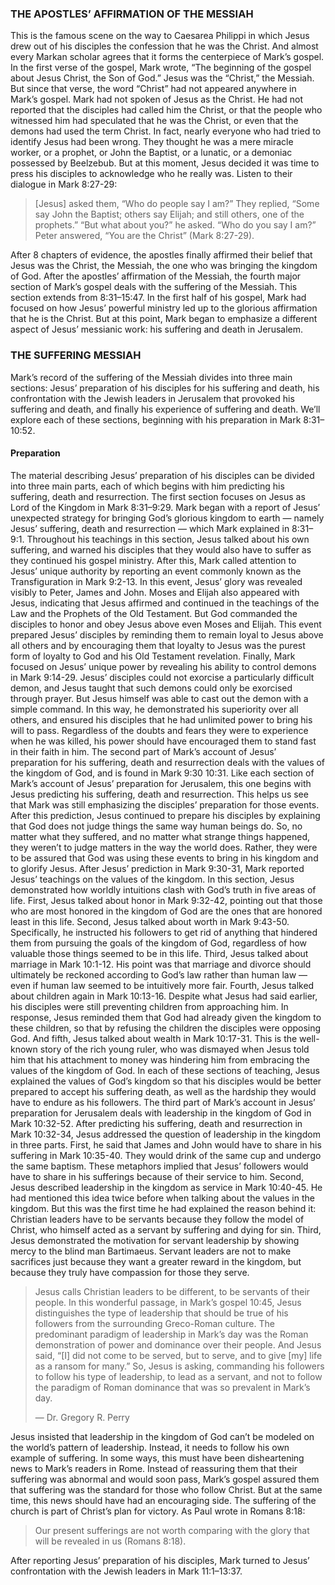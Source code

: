 ### THE APOSTLES’ AFFIRMATION OF THE MESSIAH

This is the famous scene on the way to Caesarea Philippi in which Jesus drew out of his disciples the confession that he was the Christ. And almost every Markan scholar agrees that it forms the centerpiece of Mark’s gospel.
	In the first verse of the gospel, Mark wrote, “The beginning of the gospel about Jesus Christ, the Son of God.” Jesus was the “Christ,” the Messiah. But since that verse, the word “Christ” had not appeared anywhere in Mark’s gospel. Mark had not spoken of Jesus as the Christ. He had not reported that the disciples had called him the Christ, or that the people who witnessed him had speculated that he was the Christ, or even that the demons had used the term Christ.
	In fact, nearly everyone who had tried to identify Jesus had been wrong. They thought he was a mere miracle worker, or a prophet, or John the Baptist, or a lunatic, or a demoniac possessed by Beelzebub. But at this moment, Jesus decided it was time to press his disciples to acknowledge who he really was. Listen to their dialogue in Mark 8:27-29: 

> [Jesus] asked them, “Who do people say I am?” They replied, “Some say John the Baptist; others say Elijah; and still others, one of the prophets.” “But what about you?” he asked. “Who do you say I am?” Peter answered, “You are the Christ” (Mark 8:27-29).

After 8 chapters of evidence, the apostles finally affirmed their belief that Jesus was the Christ, the Messiah, the one who was bringing the kingdom of God.
	After the apostles’ affirmation of the Messiah, the fourth major section of Mark’s gospel deals with the suffering of the Messiah. This section extends from 8:31–15:47.
	In the first half of his gospel, Mark had focused on how Jesus’ powerful ministry led up to the glorious affirmation that he is the Christ. But at this point, Mark began to emphasize a different aspect of Jesus’ messianic work: his suffering and death in Jerusalem.
	
### THE SUFFERING MESSIAH

Mark’s record of the suffering of the Messiah divides into three main sections: Jesus’ preparation of his disciples for his suffering and death, his confrontation with the Jewish leaders in Jerusalem that provoked his suffering and death, and finally his experience of suffering and death. We’ll explore each of these sections, beginning with his preparation in Mark 8:31–10:52.
	

#### Preparation

 The material describing Jesus’ preparation of his disciples can be divided into three main parts, each of which begins with him predicting his suffering, death and resurrection. The first section focuses on Jesus as Lord of the Kingdom in Mark 8:31–9:29. 
	Mark began with a report of Jesus’ unexpected strategy for bringing God’s glorious kingdom to earth — namely Jesus’ suffering, death and resurrection — which Mark explained in 8:31–9:1. Throughout his teachings in this section, Jesus talked about his own suffering, and warned his disciples that they would also have to suffer as they continued his gospel ministry. 
	After this, Mark called attention to Jesus’ unique authority by reporting an event commonly known as the Transfiguration in Mark 9:2-13. In this event, Jesus’ glory was revealed visibly to Peter, James and John. Moses and Elijah also appeared with Jesus, indicating that Jesus affirmed and continued in the teachings of the Law and the Prophets of the Old Testament. But God commanded the disciples to honor and obey Jesus above even Moses and Elijah. This event prepared Jesus’ disciples by reminding them to remain loyal to Jesus above all others and by encouraging them that loyalty to Jesus was the purest form of loyalty to God and his Old Testament revelation.
	Finally, Mark focused on Jesus’ unique power by revealing his ability to control demons in Mark 9:14-29. Jesus’ disciples could not exorcise a particularly difficult demon, and Jesus taught that such demons could only be exorcised through prayer. But Jesus himself was able to cast out the demon with a simple command. In this way, he demonstrated his superiority over all others, and ensured his disciples that he had unlimited power to bring his will to pass. Regardless of the doubts and fears they were to experience when he was killed, his power should have encouraged them to stand fast in their faith in him.
	The second part of Mark’s account of Jesus’ preparation for his suffering, death and resurrection deals with the values of the kingdom of God, and is found in Mark 9:30 10:31.
	Like each section of Mark’s account of Jesus’ preparation for Jerusalem, this one begins with Jesus predicting his suffering, death and resurrection. This helps us see that Mark was still emphasizing the disciples’ preparation for those events. After this prediction, Jesus continued to prepare his disciples by explaining that God does not judge things the same way human beings do. So, no matter what they suffered, and no matter what strange things happened, they weren’t to judge matters in the way the world does. Rather, they were to be assured that God was using these events to bring in his kingdom and to glorify Jesus. 
	After Jesus’ prediction in Mark 9:30-31, Mark reported Jesus’ teachings on the values of the kingdom. In this section, Jesus demonstrated how worldly intuitions clash with God’s truth in five areas of life. First, Jesus talked about honor in Mark 9:32-42, pointing out that those who are most honored in the kingdom of God are the ones that are honored least in this life. 
	Second, Jesus talked about worth in Mark 9:43-50. Specifically, he instructed his followers to get rid of anything that hindered them from pursuing the goals of the kingdom of God, regardless of how valuable those things seemed to be in this life. 
	Third, Jesus talked about marriage in Mark 10:1-12. His point was that marriage and divorce should ultimately be reckoned according to God’s law rather than human law — even if human law seemed to be intuitively more fair. 
	Fourth, Jesus talked about children again in Mark 10:13-16. Despite what Jesus had said earlier, his disciples were still preventing children from approaching him. In response, Jesus reminded them that God had already given the kingdom to these children, so that by refusing the children the disciples were opposing God. 
	And fifth, Jesus talked about wealth in Mark 10:17-31. This is the well-known story of the rich young ruler, who was dismayed when Jesus told him that his attachment to money was hindering him from embracing the values of the kingdom of God.
	In each of these sections of teaching, Jesus explained the values of God’s kingdom so that his disciples would be better prepared to accept his suffering death, as well as the hardship they would have to endure as his followers. 
	The third part of Mark’s account in Jesus’ preparation for Jerusalem deals with leadership in the kingdom of God in Mark 10:32-52. After predicting his suffering, death and resurrection in Mark 10:32-34, Jesus addressed the question of leadership in the kingdom in three parts. First, he said that James and John would have to share in his suffering in Mark 10:35-40. They would drink of the same cup and undergo the same baptism. These metaphors implied that Jesus’ followers would have to share in his sufferings because of their service to him. 
	Second, Jesus described leadership in the kingdom as service in Mark 10:40-45. He had mentioned this idea twice before when talking about the values in the kingdom. But this was the first time he had explained the reason behind it: Christian leaders have to be servants because they follow the model of Christ, who himself acted as a servant by suffering and dying for sin. 
	Third, Jesus demonstrated the motivation for servant leadership by showing mercy to the blind man Bartimaeus. Servant leaders are not to make sacrifices just because they want a greater reward in the kingdom, but because they truly have compassion for those they serve.

> Jesus calls Christian leaders to be different, to be servants of their people.  In this wonderful passage, in Mark’s gospel 10:45, Jesus distinguishes the type of leadership that should be true of his followers from the surrounding Greco-Roman culture. The predominant paradigm of leadership in Mark’s day was the Roman demonstration of power and dominance over their people. And Jesus said, “[I] did not come to be served, but to serve, and to give [my] life as a ransom for many.” So, Jesus is asking, commanding his followers to follow his type of leadership, to lead as a servant, and not to follow the paradigm of Roman dominance that was so prevalent in Mark’s day. 
> 
> —	Dr. Gregory R. Perry

Jesus insisted that leadership in the kingdom of God can’t be modeled on the world’s pattern of leadership. Instead, it needs to follow his own example of suffering.
	In some ways, this must have been disheartening news to Mark’s readers in Rome. Instead of reassuring them that their suffering was abnormal and would soon pass, Mark’s gospel assured them that suffering was the standard for those who follow Christ. But at the same time, this news should have had an encouraging side. The suffering of the church is part of Christ’s plan for victory. As Paul wrote in Romans 8:18:

> Our present sufferings are not worth comparing with the glory that will be revealed in us (Romans 8:18).

After reporting Jesus’ preparation of his disciples, Mark turned to Jesus’ confrontation with the Jewish leaders in Mark 11:1–13:37.
